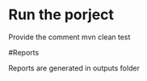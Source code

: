 # Run the porject

Provide the comment mvn clean test

#Reports

Reports are generated in outputs folder
